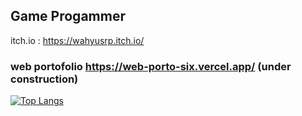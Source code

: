 

## Game Progammer
itch.io : https://wahyusrp.itch.io/
### web portofolio https://web-porto-six.vercel.app/ (under construction)


[![Top Langs](https://github-readme-stats.vercel.app/api/top-langs/?username=sadasas&layout=compact&hide=AdverGame,LostArtefact)](https://github.com/sadasas/github-readme-stats)
